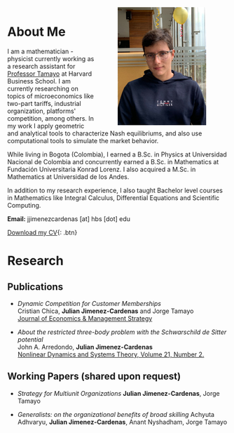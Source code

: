 <img  src="img/28d14edf-b685-4c7c-8272-4e59de6985fc.jpeg" style="float: right;vertical-align:middle;margin:0px 50px;max-width: 40%;height: auto;">

# About Me
I am a mathematician - physicist currently working as a research assistant for [Professor Tamayo](https://www.hbs.edu/faculty/Pages/profile.aspx?facId=1063486) at Harvard Business School. I am currently researching on topics of microeconomics like two-part tariffs, industrial organization, platforms' competition, among others. In my work I apply geometric and analytical tools to characterize Nash equilibriums, and also use computational tools to simulate the market behavior.

While living in Bogota (Colombia), I earned a B.Sc. in Physics at Universidad Nacional de Colombia and concurrently earned a B.Sc. in Mathematics at Fundación Universitaria Konrad Lorenz. I also acquired a M.Sc. in Mathematics at Universidad de los Andes.

In addition to my research experience, I also taught Bachelor level courses in Mathematics like Integral Calculus, Differential Equations and Scientific Computing. 

**Email:** jjimenezcardenas [at] hbs [dot] edu

[Download my CV](Resume.pdf){: .btn}

# Research

## Publications

- *Dynamic Competition for Customer Memberships*  
Cristian Chica, **Julian Jimenez-Cardenas** and Jorge Tamayo  
[Journal of Economics & Management Strategy](https://onlinelibrary.wiley.com/doi/abs/10.1111/jems.12605)

- *About the restricted three-body problem with the Schwarschild de Sitter potential*  
John A. Arredondo, **Julian Jimenez-Cardenas**  
[Nonlinear Dynamics and Systems Theory, Volume 21, Number 2.](https://e-ndst.kiev.ua/v21n2.htm)

## Working Papers (shared upon request)

- *Strategy for Multiunit Organizations*
**Julian Jimenez-Cardenas**, Jorge Tamayo

- *Generalists: on the organizational benefits of broad skilling*
Achyuta Adhvaryu, **Julian Jimenez-Cardenas**, Anant Nyshadham, Jorge Tamayo

<script src="http://code.jquery.com/jquery-1.4.2.min.js"></script> <script> var x = document.getElementsByClassName("site-footer-credits"); setTimeout(() => {}, 10); </script>
